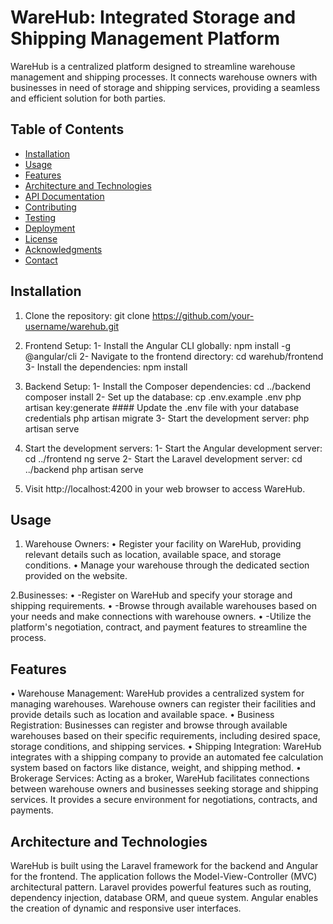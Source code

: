 # WareHub: Integrated Storage and Shipping Management Platform

WareHub is a centralized platform designed to streamline warehouse management and shipping processes. It connects warehouse owners with businesses in need of storage and shipping services, providing a seamless and efficient solution for both parties.

## Table of Contents

- [Installation](#installation)
- [Usage](#usage)
- [Features](#features)
- [Architecture and Technologies](#architecture-and-technologies)
- [API Documentation](#api-documentation)
- [Contributing](#contributing)
- [Testing](#testing)
- [Deployment](#deployment)
- [License](#license)
- [Acknowledgments](#acknowledgments)
- [Contact](#contact)

## Installation

1. Clone the repository:
    git clone https://github.com/your-username/warehub.git

2. Frontend Setup:
    1- Install the Angular CLI globally:
        npm install -g @angular/cli
    2- Navigate to the frontend directory:
        cd warehub/frontend
    3- Install the dependencies:
        npm install

3. Backend Setup:
    1- Install the Composer dependencies:
        cd ../backend
        composer install
    2- Set up the database:
        cp .env.example .env
        php artisan key:generate
        #### Update the .env file with your database credentials
        php artisan migrate
    3- Start the development server:
        php artisan serve

4. Start the development servers:
    1- Start the Angular development server:
        cd ../frontend
        ng serve
    2- Start the Laravel development server:
        cd ../backend
        php artisan serve

5. Visit http://localhost:4200 in your web browser to access WareHub.



## Usage


1. Warehouse Owners:
•	Register your facility on WareHub, providing relevant details such as location, available space, and storage conditions.
•	Manage your warehouse through the dedicated section provided on the website.

2.Businesses:
•	-Register on WareHub and specify your storage and shipping requirements.
•	-Browse through available warehouses based on your needs and make connections with warehouse owners.
•	-Utilize the platform's negotiation, contract, and payment features to streamline the process.


## Features

•	Warehouse Management: WareHub provides a centralized system for managing warehouses. Warehouse owners can register their facilities and provide details such as location and available space.
•	Business Registration: Businesses can register and browse through available warehouses based on their specific requirements, including desired space, storage conditions, and shipping services.
•	Shipping Integration: WareHub integrates with a shipping company to provide an automated fee calculation system based on factors like distance, weight, and shipping method.
•	Brokerage Services: Acting as a broker, WareHub facilitates connections between warehouse owners and businesses seeking storage and shipping services. It provides a secure environment for negotiations, contracts, and payments.


## Architecture and Technologies

WareHub is built using the Laravel framework for the backend and Angular for the frontend. The application follows the Model-View-Controller (MVC) architectural pattern. Laravel provides powerful features such as routing, dependency injection, database ORM, and queue system. Angular enables the creation of dynamic and responsive user interfaces.